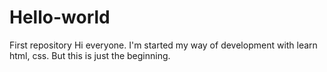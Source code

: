 # Hello-world
First repository
Hi everyone. 
I'm started my way of development with learn html, css. But this is just the beginning.
